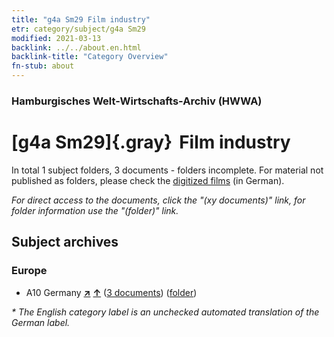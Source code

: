 ```yaml
---
title: "g4a Sm29 Film industry"
etr: category/subject/g4a Sm29
modified: 2021-03-13
backlink: ../../about.en.html
backlink-title: "Category Overview"
fn-stub: about
---
```


### Hamburgisches Welt-Wirtschafts-Archiv (HWWA)
# [g4a Sm29]{.gray}&#8201; Film industry&#160; 





In total 1 subject folders, 3 documents - folders incomplete.
For material not published as folders, please check the [digitized films](/film/h1_sh) (in German).

_For direct access to the documents, click the "(xy documents)" link, for folder information use the "(folder)" link._

## Subject archives



### Europe

- A10 Germany [**&nearr;**](../../../geo/i/126128/about.en.html "Germany (all folders)") [**&uarr;**](../../../geo/about.en.html#A10 "Country category system") (<a href="https://pm20.zbw.eu/dfgview/sh/126128,205247" title="about: Germany : Film industry" target="_blank">3 documents</a>) ([folder](../../../../folder/sh/1261xx/126128/2052xx/205247/about.en.html))


_* The English category label is an unchecked automated translation of the German label._


